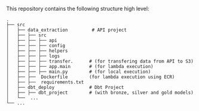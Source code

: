 This repository contains the following structure high level:

    .
    ├── src                    
    │   ├── data_extraction         # API project
    │   ├── ├── src
    │   ├── ├── ├── api
    │   ├── ├── ├── config
    │   ├── ├── ├── helpers
    │   ├── ├── ├── logs
    │   ├── ├── ├── transfer.      # (for transfering data from API to S3)
    │   ├── ├── ├── app.main       # (for lambda execution)
    │   ├── ├── ├── main.py        # (for local execution)
    │   ├── ├──  Dockerfile        (for lambda execution using ECR) 
    │   ├── ├──  requirements.txt   
    │   ├── dbt_deploy             # Dbt Project
    │   ├── ├── dbt_project        # (with bronze, silver and gold models)
    │   └──  ...                 
    └── ...
